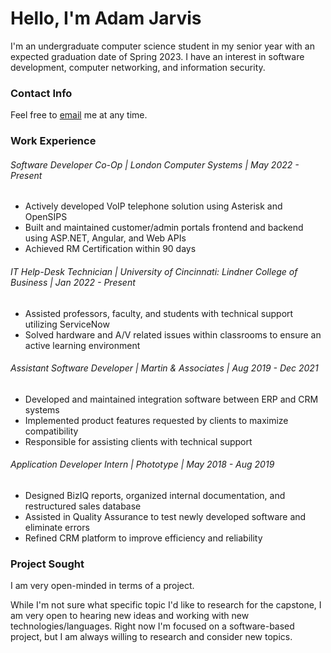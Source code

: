# Hello, I'm Adam Jarvis

I'm an undergraduate computer science student in my senior year with an expected graduation date of Spring 2023. I have an interest in software development, computer networking, and information security. 

### Contact Info

Feel free to [email](mailto:jarvisar@mail.uc.edu) me at any time.

### Work Experience

###### Software Developer Co-Op | London Computer Systems | May 2022 - Present

- Actively developed VoIP telephone solution using Asterisk and OpenSIPS
- Built and maintained customer/admin portals frontend and backend using ASP.NET, Angular, and Web APIs
- Achieved RM Certification within 90 days

###### IT Help-Desk Technician | University of Cincinnati: Lindner College of Business | Jan 2022 - Present

- Assisted professors, faculty, and students with technical support utilizing ServiceNow
- Solved hardware and A/V related issues within classrooms to ensure an active learning environment

###### Assistant Software Developer | Martin & Associates | Aug 2019 - Dec 2021
- Developed and maintained integration software between ERP and CRM systems
- Implemented product features requested by clients to maximize compatibility
- Responsible for assisting clients with technical support

###### Application Developer Intern | Phototype | May 2018 - Aug 2019
- Designed BizIQ reports, organized internal documentation, and restructured sales database
- Assisted in Quality Assurance to test newly developed software and eliminate errors
- Refined CRM platform to improve efficiency and reliability

### Project Sought

I am very open-minded in terms of a project. 

While I'm not sure what specific topic I'd like to research for the capstone, I am very open to hearing new ideas and working with new technologies/languages. Right now I'm focused on a software-based project, but I am always willing to research and consider new topics.





